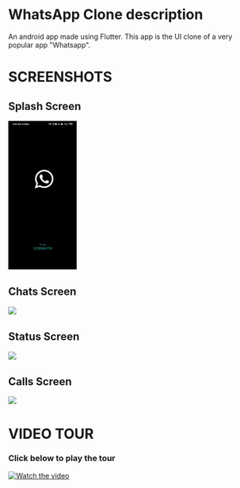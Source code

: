 # WhatsApp Clone description

An android app made using Flutter. This app is the UI clone of a very popular app "Whatsapp".

# SCREENSHOTS

## Splash Screen
<img src="Screenshots/splash.jpg" height=300px>

## Chats Screen
<img src="Screenshots/1.jpg" height=300px>

## Status Screen
<img src="Screenshots/2.jpg" height=300px>

## Calls Screen
<img src="Screenshots/3.jpg" height=300px>


# VIDEO TOUR
### Click below to play the tour
[![Watch the video](https://i9.ytimg.com/vi/iYfnVb7vyv8/mqdefault.jpg?time=1596389700000&sqp=CMTym_kF&rs=AOn4CLAD6kjpF0WiV9JypvlpYjPjFsXWpw)](https://youtu.be/iYfnVb7vyv8)
